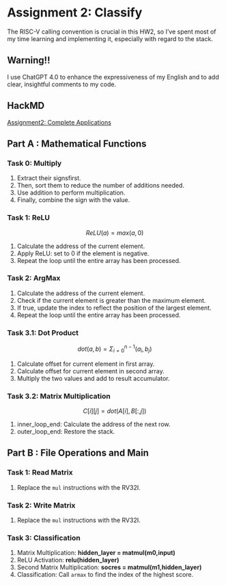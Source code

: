 # Assignment 2: Classify
The RISC-V calling convention is crucial in this HW2, so I’ve spent most of my time learning and implementing it, especially with regard to the stack.
## Warning!!
I use ChatGPT 4.0 to enhance the expressiveness of my English and to add clear, insightful comments to my code.
## HackMD
[Assignment2: Complete Applications](https://hackmd.io/igwvkHa1TMyvtc_bcri4Lg)
## Part A : Mathematical Functions
### Task 0: Multiply
1. Extract their signsfirst.
2. Then, sort them to reduce the number of additions needed.
3. Use addition to perform multiplication.
4. Finally, combine the sign with the value.

### Task 1: ReLU
$$ReLU(a) = max(a, 0)$$
1. Calculate the address of the current element.
2. Apply ReLU: set to 0 if the element is negative.
3. Repeat the loop until the entire array has been processed.

### Task 2: ArgMax
1. Calculate the address of the current element.
2. Check if the current element is greater than the maximum element.
3. If true, update the index to reflect the position of the largest element.
4. Repeat the loop until the entire array has been processed.

### Task 3.1: Dot Product
$$dot(a,b) = \Sigma_{i=0}^{n-1} (a_i,b_j)$$
1. Calculate offset for current element in first array.
2. Calculate offset for current element in second array.
3. Multiply the two values and add to result accumulator.

### Task 3.2: Matrix Multiplication
$$C[i][j]=dot(A[i],B[:,j])$$
1. inner_loop_end: Calculate the address of the next row.
2. outer_loop_end: Restore the stack.

## Part B : File Operations and Main
### Task 1: Read Matrix
1. Replace the ``mul`` instructions with the RV32I.

### Task 2: Write Matrix
1. Replace the ``mul`` instructions with the RV32I.

### Task 3: Classification
1. Matrix Multiplication:
**hidden_layer = matmul(m0,input)**
2. ReLU Activation:
**relu(hidden_layer)**
3. Second Matrix Multiplication:
**socres = matmul(m1,hidden_layer)**
4. Classification:
Call ``armax`` to find the index of the highest score.
